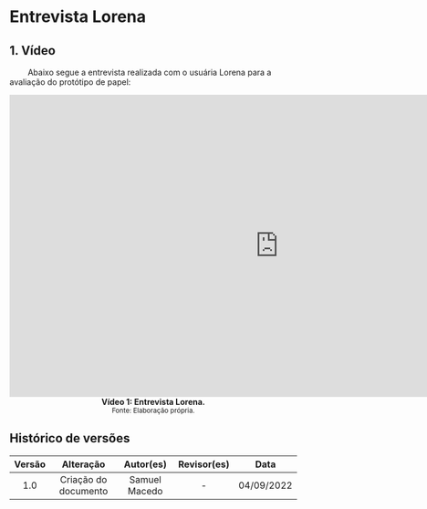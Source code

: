 # Entrevista Lorena

## 1. Vídeo
&emsp;&emsp; Abaixo segue a entrevista realizada com o usuária Lorena para a avaliação do protótipo de papel:

<iframe width="942" height="530" src="https://www.youtube.com/embed/d5wGhlfsKwk" title="Avaliação protótipo de papel participação Lorena" frameborder="0" allow="accelerometer; autoplay; clipboard-write; encrypted-media; gyroscope; picture-in-picture" allowfullscreen></iframe>

<figcaption align='center'>
    <b>Vídeo 1: Entrevista Lorena.</b>
    <br><small>Fonte: Elaboração própria.</small>
</figcaption>

## Histórico de versões

| Versão |                Alteração               | Autor(es) |         Revisor(es)        |  Data |
|:------:|:--------------------------------------:|:-----------:|:----------------------:|:-----:|
|   1.0  |  Criação do documento  |    Samuel Macedo  | -| 04/09/2022 |